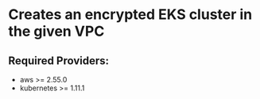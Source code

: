 # Creates an encrypted EKS cluster in the given VPC

## Required Providers:

- aws >= 2.55.0
- kubernetes >= 1.11.1
